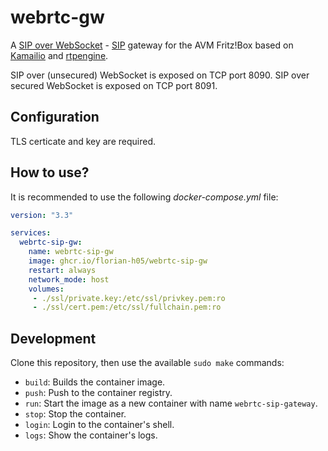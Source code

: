 # webrtc-gw

A [SIP over WebSocket](https://datatracker.ietf.org/doc/html/rfc7118) - [SIP](https://datatracker.ietf.org/doc/html/rfc3261) gateway for the AVM Fritz!Box based on [Kamailio](https://www.kamailio.org/w/) and [rtpengine](https://github.com/sipwise/rtpengine).

SIP over (unsecured) WebSocket is exposed on TCP port 8090.
SIP over secured WebSocket is exposed on TCP port 8091.

## Configuration

TLS certicate and key are required.

## How to use?

It is recommended to use the following *docker-compose.yml* file:

```yaml
version: "3.3"

services:
  webrtc-sip-gw:
    name: webrtc-sip-gw
    image: ghcr.io/florian-h05/webrtc-sip-gw
    restart: always
    network_mode: host
    volumes:
     - ./ssl/private.key:/etc/ssl/privkey.pem:ro
     - ./ssl/cert.pem:/etc/ssl/fullchain.pem:ro
```

## Development

Clone this repository, then use the available `sudo make` commands:
- `build`: Builds the container image.
- `push`: Push to the container registry.
- `run`: Start the image as a new container with name `webrtc-sip-gateway`.
- `stop`: Stop the container.
- `login`: Login to the container's shell.
- `logs`: Show the container's logs.
